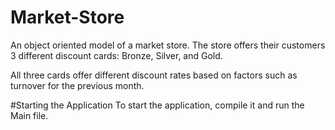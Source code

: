 # Market-Store

An object oriented model of a market store. 
The store offers their customers 3 different discount cards: Bronze, Silver, and Gold. 

All three cards offer different discount rates based on factors such as turnover for the previous month.

#Starting the Application 
To start the application, compile it and run the Main file. 

